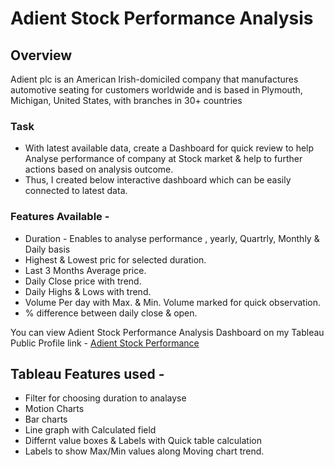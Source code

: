 # Adient Stock Performance Analysis
## Overview
Adient plc is an American Irish-domiciled company that manufactures automotive seating for customers worldwide and is based in Plymouth, Michigan, United States, 
with branches in 30+ countries

### Task
- With latest available data, create a Dashboard for quick review to help Analyse performance of company at Stock market & help to further actions based on analysis outcome.
- Thus, I created below interactive dashboard which can be easily connected to latest data. 

### Features Available -
- Duration  - Enables to analyse performance , yearly, Quartrly, Monthly & Daily basis
- Highest & Lowest pric for selected duration.
- Last 3 Months Average price.
- Daily Close price with trend.
- Daily Highs & Lows with trend.
- Volume Per day with Max. & Min. Volume marked for quick observation.
- % difference between daily close & open.
 
You can view Adient Stock Performance Analysis Dashboard on my Tableau Public Profile link - [Adient Stock Performance](https://public.tableau.com/views/AdientStockPerformance/Overview?:language=en-GB&:display_count=n&:origin=viz_share_link)

## Tableau Features used - 
- Filter for choosing duration to analayse
- Motion Charts
- Bar charts
- Line graph with Calculated field
- Differnt value boxes & Labels with Quick table calculation
- Labels to show Max/Min values along Moving chart trend.

